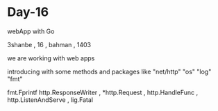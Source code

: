 # Day-16
webApp with Go

3shanbe , 16 , bahman , 1403

we are working with web apps

introducing with some methods and packages like "net/http"  "os" "log" "fmt"

fmt.Fprintf
http.ResponseWriter , *http.Request , http.HandleFunc , http.ListenAndServe , lig.Fatal
